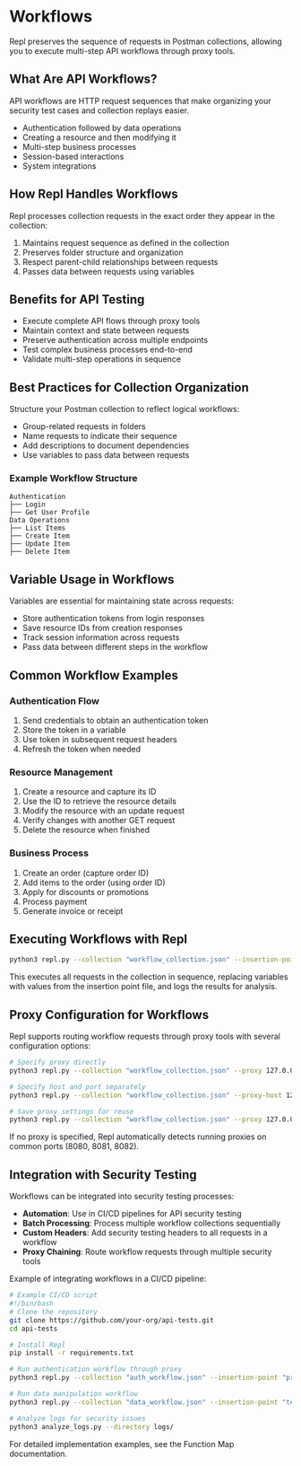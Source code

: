 # Workflows

Repl preserves the sequence of requests in Postman collections, allowing you to execute multi-step API workflows through proxy tools.

## What Are API Workflows?

API workflows are HTTP request sequences that make organizing your security test cases and collection replays easier. 

- Authentication followed by data operations
- Creating a resource and then modifying it
- Multi-step business processes
- Session-based interactions
- System integrations

## How Repl Handles Workflows

Repl processes collection requests in the exact order they appear in the collection:

1. Maintains request sequence as defined in the collection
2. Preserves folder structure and organization
3. Respect parent-child relationships between requests
4. Passes data between requests using variables

## Benefits for API Testing

- Execute complete API flows through proxy tools
- Maintain context and state between requests
- Preserve authentication across multiple endpoints
- Test complex business processes end-to-end
- Validate multi-step operations in sequence

## Best Practices for Collection Organization

Structure your Postman collection to reflect logical workflows:

- Group-related requests in folders
- Name requests to indicate their sequence
- Add descriptions to document dependencies
- Use variables to pass data between requests

### Example Workflow Structure

```
Authentication
├── Login
├── Get User Profile
Data Operations
├── List Items
├── Create Item
├── Update Item
├── Delete Item
```

## Variable Usage in Workflows

Variables are essential for maintaining state across requests:

- Store authentication tokens from login responses
- Save resource IDs from creation responses
- Track session information across requests
- Pass data between different steps in the workflow

## Common Workflow Examples

### Authentication Flow

1. Send credentials to obtain an authentication token
2. Store the token in a variable
3. Use token in subsequent request headers
4. Refresh the token when needed

### Resource Management

1. Create a resource and capture its ID
2. Use the ID to retrieve the resource details
3. Modify the resource with an update request
4. Verify changes with another GET request
5. Delete the resource when finished

### Business Process

1. Create an order (capture order ID)
2. Add items to the order (using order ID)
3. Apply for discounts or promotions
4. Process payment
5. Generate invoice or receipt

## Executing Workflows with Repl

```bash
python3 repl.py --collection "workflow_collection.json" --insertion-point "variables.json" --log
```

This executes all requests in the collection in sequence, replacing variables with values from the insertion point file, and logs the results for analysis.

## Proxy Configuration for Workflows

Repl supports routing workflow requests through proxy tools with several configuration options:

```bash
# Specify proxy directly
python3 repl.py --collection "workflow_collection.json" --proxy 127.0.0.1:8080

# Specify host and port separately
python3 repl.py --collection "workflow_collection.json" --proxy-host 127.0.0.1 --proxy-port 8080

# Save proxy settings for reuse
python3 repl.py --collection "workflow_collection.json" --proxy 127.0.0.1:8080 --save-proxy
```

If no proxy is specified, Repl automatically detects running proxies on common ports (8080, 8081, 8082).

## Integration with Security Testing

Workflows can be integrated into security testing processes:

- **Automation**: Use in CI/CD pipelines for API security testing
- **Batch Processing**: Process multiple workflow collections sequentially
- **Custom Headers**: Add security testing headers to all requests in a workflow
- **Proxy Chaining**: Route workflow requests through multiple security tools

Example of integrating workflows in a CI/CD pipeline:

```bash
# Example CI/CD script
#!/bin/bash
# Clone the repository
git clone https://github.com/your-org/api-tests.git
cd api-tests

# Install Repl
pip install -r requirements.txt

# Run authentication workflow through proxy
python3 repl.py --collection "auth_workflow.json" --insertion-point "prod_creds.json" --proxy 127.0.0.1:8080 --log

# Run data manipulation workflow
python3 repl.py --collection "data_workflow.json" --insertion-point "test_data.json" --proxy 127.0.0.1:8080 --log

# Analyze logs for security issues
python3 analyze_logs.py --directory logs/
```

For detailed implementation examples, see the Function Map documentation.
